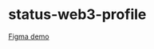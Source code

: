 # status-web3-profile
[Figma demo](https://www.figma.com/proto/31rOf2tJdUYhlqErKNV7nz/Status-profile-ui?page-id=0%3A1&node-id=12%3A10&viewport=-191%2C651%2C0.8008825778961182&scaling=scale-down)
